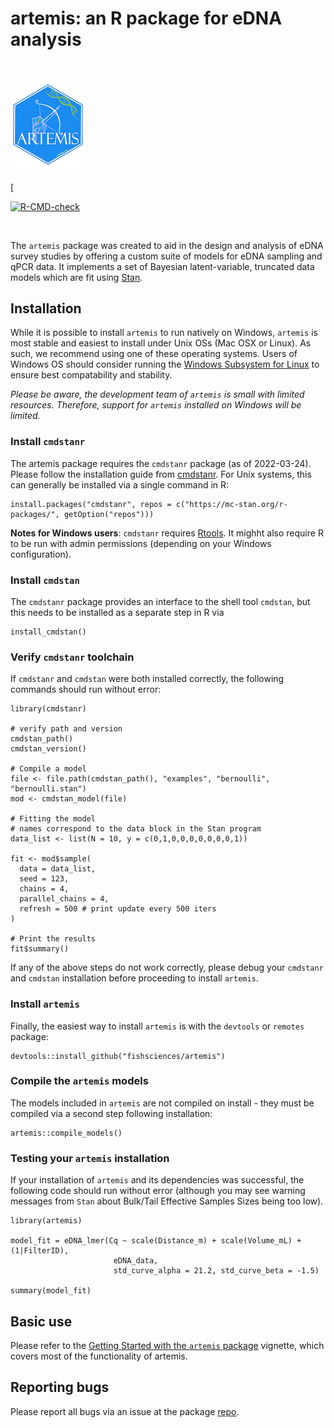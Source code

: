 # artemis: an R package for eDNA analysis  

<br>

![artemis logo](man/figures/logo.png)


#### 

<!-- badges: start -->[
<!-- ![Codecov test coverage](https://codecov.io/gh/fishsciences/artemis/branch/main/graph/badge.svg)](https://app.codecov.io/gh/fishsciences/artemis?branch=main) -->


[![R-CMD-check](https://github.com/fishsciences/artemis/actions/workflows/R-CMD-check.yaml/badge.svg)](https://github.com/fishsciences/artemis/actions/workflows/R-CMD-check.yaml)
<!-- badges: end -->

<br>

The `artemis` package was created to aid in the design and analysis of
eDNA survey studies by offering a custom suite of models for eDNA
sampling and qPCR data. It implements a set of Bayesian
latent-variable, truncated data models which are fit using
[Stan](https://mc-stan.org/). 


## Installation

While it is possible to install `artemis` to run natively on Windows,
`artemis` is most stable and easiest to install under Unix OSs (Mac
OSX or Linux). As such, we recommend using one of these operating
systems. Users of Windows OS should consider running the [Windows
Subsystem for
Linux](https://learn.microsoft.com/en-us/windows/wsl/install) to
ensure best compatability and stability.

*Please be aware, the development team of `artemis` is small with
limited resources. Therefore, support for `artemis` installed on
Windows will be limited.*

### Install `cmdstanr`

The artemis package requires the `cmdstanr` package (as of
2022-03-24). Please follow the installation guide from
[cmdstanr](https://mc-stan.org/cmdstanr/articles/cmdstanr.html). For
Unix systems, this can generally be installed via a single command in
R:

```
install.packages("cmdstanr", repos = c("https://mc-stan.org/r-packages/", getOption("repos")))
```

**Notes for Windows users**: `cmdstanr` requires
[Rtools](https://cran.r-project.org/bin/windows/Rtools/). It mighht
also require R to be run with admin permissions (depending on your
Windows configuration).

### Install `cmdstan`

The `cmdstanr` package provides an interface to the shell tool
`cmdstan`, but this needs to be installed as a separate step in R via

```
install_cmdstan()
```

### Verify `cmdstanr` toolchain

If `cmdstanr` and `cmdstan` were both installed correctly, the
following commands should run without error:

```
library(cmdstanr)

# verify path and version
cmdstan_path()
cmdstan_version()

# Compile a model
file <- file.path(cmdstan_path(), "examples", "bernoulli", "bernoulli.stan")
mod <- cmdstan_model(file)

# Fitting the model
# names correspond to the data block in the Stan program
data_list <- list(N = 10, y = c(0,1,0,0,0,0,0,0,0,1))

fit <- mod$sample(
  data = data_list,
  seed = 123,
  chains = 4,
  parallel_chains = 4,
  refresh = 500 # print update every 500 iters
)

# Print the results
fit$summary()
```

If any of the above steps do not work correctly, please debug your
`cmdstanr` and `cmdstan` installation before proceeding to install
`artemis`.

### Install `artemis`

Finally, the easiest way to install `artemis` is with the `devtools`
or `remotes` package:

```
devtools::install_github("fishsciences/artemis")

```

### Compile the `artemis` models

The models included in `artemis` are not compiled on install - they
must be compiled via a second step following installation:

``` 
artemis::compile_models()
```

### Testing your `artemis` installation

If your installation of `artemis` and its dependencies was successful,
the following code should run without error (although you may see
warning messages from `Stan` about Bulk/Tail Effective Samples Sizes
being too low).

```
library(artemis)

model_fit = eDNA_lmer(Cq ~ scale(Distance_m) + scale(Volume_mL) + (1|FilterID),
                       eDNA_data,
                       std_curve_alpha = 21.2, std_curve_beta = -1.5)

summary(model_fit)
```


## Basic use

Please refer to the [Getting Started with the `artemis`
package](https://fishsciences.github.io/artemis/articles/artemis-overview.html)
vignette, which covers most of the functionality of artemis.


## Reporting bugs

Please report all bugs via an issue at the package
[repo](https://github.com/fishsciences/artemis/issues).


